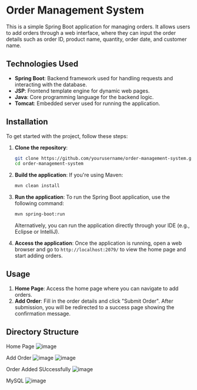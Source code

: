 # Order Management System

This is a simple Spring Boot application for managing orders. It allows users to add orders through a web interface, where they can input the order details such as order ID, product name, quantity, order date, and customer name.

## Technologies Used

- **Spring Boot**: Backend framework used for handling requests and interacting with the database.
- **JSP**: Frontend template engine for dynamic web pages.
- **Java**: Core programming language for the backend logic.
- **Tomcat**: Embedded server used for running the application.

## Installation

To get started with the project, follow these steps:

1. **Clone the repository**:
    ```bash
    git clone https://github.com/yourusername/order-management-system.git
    cd order-management-system
    ```

2. **Build the application**:
    If you're using Maven:
    ```bash
    mvn clean install
    ```

3. **Run the application**:
    To run the Spring Boot application, use the following command:
    ```bash
    mvn spring-boot:run
    ```
    Alternatively, you can run the application directly through your IDE (e.g., Eclipse or IntelliJ).

4. **Access the application**:
    Once the application is running, open a web browser and go to `http://localhost:2079/` to view the home page and start adding orders.

## Usage

1. **Home Page**: Access the home page where you can navigate to add orders.
2. **Add Order**: Fill in the order details and click "Submit Order". After submission, you will be redirected to a success page showing the confirmation message.

## Directory Structure



Home Page
![image](https://github.com/user-attachments/assets/35314cd0-a407-44ff-9839-7da8a10cb557)

Add Order
![image](https://github.com/user-attachments/assets/511caf30-fc04-468a-bea4-5abf60f84a73)
![image](https://github.com/user-attachments/assets/325ad96c-9920-4811-8efe-66d1275ac01e)

Order Added SUccessfully
![image](https://github.com/user-attachments/assets/561c1549-4254-4efa-bded-3dccfaa6057f)

MySQL 
![image](https://github.com/user-attachments/assets/ff3c4350-d0f6-468f-b085-f91c451a20a5)
